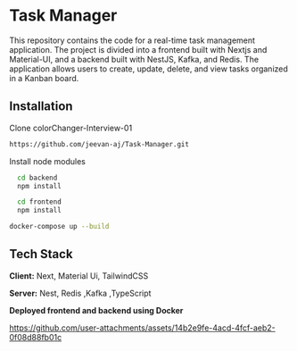 
# Task Manager

This repository contains the code for a real-time task management application. The project is divided into a frontend built with Nextjs and Material-UI, and a backend built with NestJS, Kafka, and Redis. The application allows users to create, update, delete, and view tasks organized in a Kanban board.





## Installation

Clone colorChanger-Interview-01

```bash
https://github.com/jeevan-aj/Task-Manager.git
```

Install node modules

```bash
  cd backend
  npm install
```
```bash
  cd frontend
  npm install
```
```bash
docker-compose up --build
```
    
## Tech Stack

**Client:** Next, Material Ui, TailwindCSS

**Server:** Nest, Redis ,Kafka ,TypeScript

**Deployed frontend and backend  using Docker**




https://github.com/user-attachments/assets/14b2e9fe-4acd-4fcf-aeb2-0f08d88fb01c




